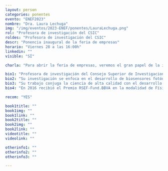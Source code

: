 ```yaml
---
layout: person
categories: ponentes
evento: "ENEF2023"
nombre: "Dra. Laura Lechuga"
img: "/img/eventos/2023-ENEF/ponentes/LauraLechuga.png"
rol: "Profesora de investigación del CSIC"
roldes: "Profesora de investigación del CSIC"
descr: "Ponencia inaugural de la feria de empresas"
horario: "Viernes 28 a las 16:00h"
linkedin: ""
visible: "SÍ"

charla: "Para abrir la feria de empresas, veremos el gran papel de la investigación en la empresa. Laura nos explicará cómo impulsar el emprendimiento y la innovación en la tecnología de sensores."

bio1: "Profesora de investigación del Consejo Superior de Investigaciones Científicas (CSIC), desde 2012 es profesora adjunta en la Arctic University of Norway y desde 2013 profesora visitante en la University of Campinas (Brasil). Líder del grupo en Nanobiosensores y Aplicaciones bioanalíticas en el Institut Català de Nanociència i Nanotecnologia (ICN2)."
bio2: "Su investigación se enfoca en el desarrollo de biosensores fotónicos, su integración en plataformas tipo "lab-on-a-chip" y su aplicación en diagnósticos clínicos y ambientales. Tiene 8 familias de patentes premiadas a nivel europeo, estadounidense o internacional y ha publicado más de 150 artículos, capítulos de libros y actas de conferencias."
bio3: "Su trabajo conjuga la ciencia de alta calidad con el desarrollo de tecnologías productivas y su transferencia al sistema empresarial, mediante la participación activa en la creación de empresas vivas en el sector. Así pues, es cofundadora de la spinoff SENSIA, SL. (2004) y de BIOD, SL. (2010), en la que sigue trabajando hoy en día."
bio4: "En 2016 recibió el Premio RSEF-Fund.BBVA en la modalidad de Física, Innovación y Tecnología; en 2020 el Premio Nacional de Investigación Juan de la Cierva en Transferencia de Tecnología y en 2022 recibió el Premio a Proyectos de Innovación para la detección precoz de cáncer de pulmón que convoca la Lung Ambition Alliance; entre otros."

recom: "YES"

book1title: ""
book1img: ""
book1link: ""
book2title: ""
book2img: ""
book2link: ""
videotitle: ""
videolink: ""

otherinfo1: ""
otherinfo2: ""
otherinfo3: ""

---
```

